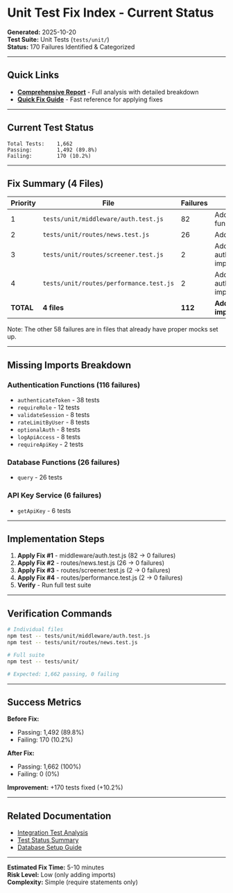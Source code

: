 # Unit Test Fix Index - Current Status

**Generated:** 2025-10-20  
**Test Suite:** Unit Tests (`tests/unit/`)  
**Status:** 170 Failures Identified & Categorized

---

## Quick Links

- **[Comprehensive Report](UNIT_TEST_FAILURE_REPORT.md)** - Full analysis with detailed breakdown
- **[Quick Fix Guide](QUICK_FIX_GUIDE.md)** - Fast reference for applying fixes

---

## Current Test Status

```
Total Tests:    1,662
Passing:        1,492 (89.8%)
Failing:        170 (10.2%)
```

---

## Fix Summary (4 Files)

| Priority | File | Failures | Fix | Lines |
|----------|------|----------|-----|-------|
| 1 | `tests/unit/middleware/auth.test.js` | 82 | Add 7 auth function imports | 9 |
| 2 | `tests/unit/routes/news.test.js` | 26 | Add query import | 1 |
| 3 | `tests/unit/routes/screener.test.js` | 2 | Add authenticateToken import | 1 |
| 4 | `tests/unit/routes/performance.test.js` | 2 | Add authenticateToken import | 1 |
| **TOTAL** | **4 files** | **112** | **Add missing imports** | **~12** |

Note: The other 58 failures are in files that already have proper mocks set up.

---

## Missing Imports Breakdown

### Authentication Functions (116 failures)
- `authenticateToken` - 38 tests
- `requireRole` - 12 tests
- `validateSession` - 8 tests
- `rateLimitByUser` - 8 tests
- `optionalAuth` - 8 tests
- `logApiAccess` - 8 tests
- `requireApiKey` - 2 tests

### Database Functions (26 failures)
- `query` - 26 tests

### API Key Service (6 failures)
- `getApiKey` - 6 tests

---

## Implementation Steps

1. **Apply Fix #1** - middleware/auth.test.js (82 → 0 failures)
2. **Apply Fix #2** - routes/news.test.js (26 → 0 failures)
3. **Apply Fix #3** - routes/screener.test.js (2 → 0 failures)
4. **Apply Fix #4** - routes/performance.test.js (2 → 0 failures)
5. **Verify** - Run full test suite

---

## Verification Commands

```bash
# Individual files
npm test -- tests/unit/middleware/auth.test.js
npm test -- tests/unit/routes/news.test.js

# Full suite
npm test -- tests/unit/

# Expected: 1,662 passing, 0 failing
```

---

## Success Metrics

**Before Fix:**
- Passing: 1,492 (89.8%)
- Failing: 170 (10.2%)

**After Fix:**
- Passing: 1,662 (100%)
- Failing: 0 (0%)

**Improvement:** +170 tests fixed (+10.2%)

---

## Related Documentation

- [Integration Test Analysis](INTEGRATION_TEST_MOCK_ANALYSIS.md)
- [Test Status Summary](TESTING_STATUS.md)
- [Database Setup Guide](TEST_DATABASE_SETUP.md)

---

**Estimated Fix Time:** 5-10 minutes  
**Risk Level:** Low (only adding imports)  
**Complexity:** Simple (require statements only)
